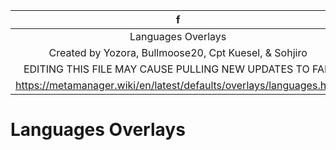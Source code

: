 |                                     f                                      |
|:--------------------------------------------------------------------------:|
|                             Languages Overlays                             |
|           Created by Yozora, Bullmoose20, Cpt Kuesel, & Sohjiro            |
|          EDITING THIS FILE MAY CAUSE PULLING NEW UPDATES TO FAIL           |
|    https://metamanager.wiki/en/latest/defaults/overlays/languages.html     |
 #                              Languages Overlays                            #